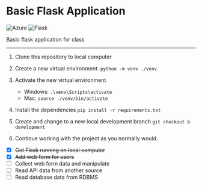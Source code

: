 # Basic Flask Application
![Azure](https://img.shields.io/badge/-Azure-blue?logo=microsoftazure)
![Flask](https://img.shields.io/badge/-Flask-black?logo=flask)

Basic flask application for class

---
1. Clone this repository to local computer

2. Create a new virtual environment. ```python -m venv ./venv```

3. Activate the new virtual environment
   - Windows:  ```.\venv\Scripts\activate```
   - Mac:  ```source ./venv/bin/activate```

4. Install the dependencies ```pip install -r requirements.txt```

5. Create and change to a new local development branch ```git checkout b development```

6. Continue working with the project as you normally would.

- [x] ~~Get Flask running on local computer~~
- [x] ~~Add web form for users~~
- [ ] Collect web form data and manipulate
- [ ] Read API data from another source
- [ ] Read database data from RDBMS
